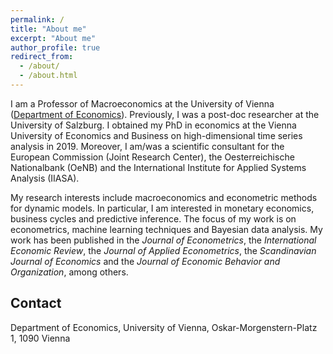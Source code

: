 ```yaml
---
permalink: /
title: "About me"
excerpt: "About me"
author_profile: true
redirect_from: 
  - /about/
  - /about.html
---
```


I am a Professor of Macroeconomics at the University of Vienna ([Department of Economics](https://econ.univie.ac.at)). Previously, I was a post-doc researcher at the University of Salzburg. I obtained my PhD in economics at the Vienna University of Economics and Business on high-dimensional time series analysis in 2019. Moreover, I am/was a scientific consultant for the European Commission (Joint Research Center), the Oesterreichische Nationalbank (OeNB) and the International Institute for Applied Systems Analysis (IIASA). 

My research interests include macroeconomics and econometric methods for dynamic models. In particular, I am interested in monetary economics, business cycles and predictive inference. The focus of my work is on econometrics, machine learning techniques and Bayesian data analysis. My work has been published in the _Journal of Econometrics_, the _International Economic Review_, the _Journal of Applied Econometrics_, the _Scandinavian Journal of Economics_ and the _Journal of Economic Behavior and Organization_, among others.

Contact
-----
Department of Economics, University of Vienna, Oskar-Morgenstern-Platz 1, 1090 Vienna
